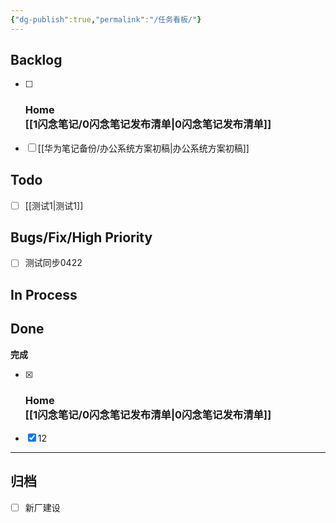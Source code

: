 ```yaml
---
{"dg-publish":true,"permalink":"/任务看板/"}
---
```



## Backlog

- [ ] ### Home<br>[[1闪念笔记/0闪念笔记发布清单\|0闪念笔记发布清单]]
- [ ] [[华为笔记备份/办公系统方案初稿\|办公系统方案初稿]]


## Todo

- [ ] [[测试1\|测试1]]


## Bugs/Fix/High Priority

- [ ] 测试同步0422


## In Process



## Done

**完成**
- [x] ### Home<br>[[1闪念笔记/0闪念笔记发布清单\|0闪念笔记发布清单]]
- [x] 12


***

## 归档

- [ ] 新厂建设

